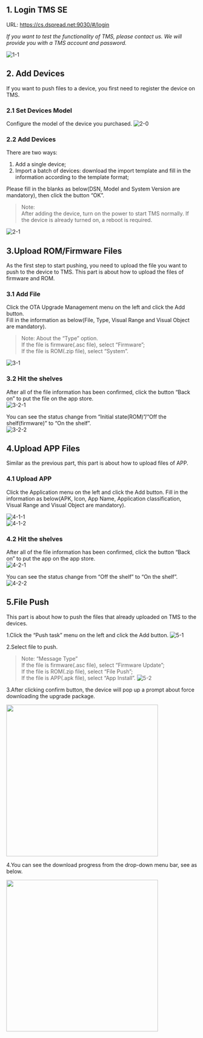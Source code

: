 ## 1. Login TMS SE

URL: https://cs.dspread.net:9030/#/login  

*If you want to test the functionality of TMS, please contact us. We will provide you with a TMS account and password.*

![1-1](./_images/1-1.png)

## 2. Add Devices
If you want to push files to a device, you first need to register the device on TMS.  

### 2.1 Set Devices Model
Configure the model of the device you purchased.
![2-0](./_images/2-0.png)

### 2.2 Add Devices
There are two ways: 
1. Add a single device;
2. Import a batch of devices: download the import template and fill in the information according to the template format;

Please fill in the blanks as below(DSN, Model and System Version are mandatory), then click the button “OK”.  
> Note:   
> After adding the device, turn on the power to start TMS normally. If the device is already turned on, a reboot is required.  

![2-1](./_images/2-1.png)

## 3.Upload ROM/Firmware Files

As the first step to start pushing, you need to upload the file you want to push to the device to TMS. This part is about how to upload the files of firmware and ROM.

### 3.1 Add File
Click the OTA Upgrade Management menu on the left and click the Add button.  
Fill in the information as below(File, Type, Visual Range and Visual Object are mandatory).  
> Note: About the “Type” option.  
If the file is firmware(.asc file), select “Firmware”;  
If the file is ROM(.zip file), select “System”. 

![3-1](./_images/3-1.png)

### 3.2 Hit the shelves
After all of the file information has been confirmed, click the button “Back on” to put the file on the app store.  
![3-2-1](./_images/3-2-1.png)  

You can see the status change from “Initial state(ROM)”/“Off the shelf(firmware)” to “On the shelf”.  
![3-2-2](./_images/3-2-2.png)

## 4.Upload APP Files
Similar as the previous part, this part is about how to upload files of APP.

### 4.1 Upload APP
Click the Application menu on the left and click the Add button.
Fill in the information as below(APK, Icon, App Name, Application classification, Visual Range and Visual Object are mandatory).  

![4-1-1](./_images/4-1-1.png)  
![4-1-2](./_images/4-1-2.png)

### 4.2 Hit the shelves
After all of the file information has been confirmed, click the button “Back on” to put the app on the app store.  
![4-2-1](./_images/4-2-1.png)  

You can see the status change from “Off the shelf” to “On the shelf”.  
![4-2-2](./_images/4-2-2.png)

## 5.File Push

This part is about how to push the files that already uploaded on TMS to the devices.

1.Click the “Push task” menu on the left and click the Add button.
![5-1](./_images/5-1.png)

2.Select file to push.
> Note: “Message Type”  
If the file is firmware(.asc file), select “Firmware Update”;  
If the file is ROM(.zip file), select “File Push”;  
If the file is APP(.apk file), select “App Install”.
![5-2](./_images/5-2.png)

3.After clicking confirm button, the device will pop up a prompt about force downloading the upgrade package.

<img src="./_images/5-3.png" width = "400" />

4.You can see the download progress from the drop-down menu bar, see as below.

<img src="./_images/5-4.png" width = "400" />

